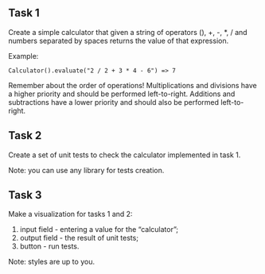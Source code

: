 ## Task 1
Create a simple calculator that given a string of operators (), +, -, *, / and numbers separated by spaces returns the value of that expression.

Example:
```
Calculator().evaluate("2 / 2 + 3 * 4 - 6") => 7
```
Remember about the order of operations! Multiplications and divisions have a higher priority and should be performed left-to-right. Additions and subtractions have a lower priority and should also be performed left-to-right.

## Task 2

Create a set of unit tests to check the calculator implemented in task 1.

Note: you can use any library for tests creation.

## Task 3

Make a visualization for tasks 1 and 2:
1) input field - entering a value for the “calculator”;
2) output field - the result of unit tests;
3) button - run tests.

Note: styles are up to you.
